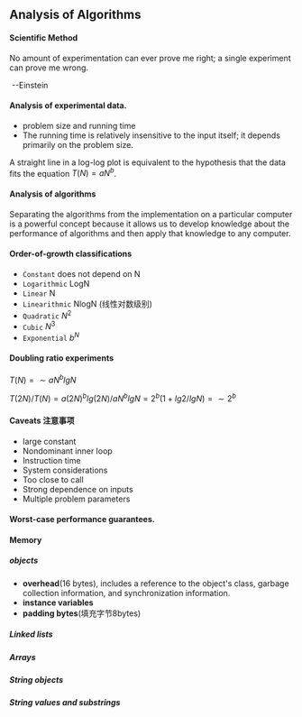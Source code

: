 ## Analysis of Algorithms

#### Scientific Method

No amount of experimentation can ever prove me right; a single experiment can prove me wrong.

​																			--Einstein

#### Analysis of experimental data.  

- problem size and running time
- The running time is relatively insensitive to the input itself; it depends primarily on the problem size.

A straight line in a log-log plot is equivalent to the hypothesis that the data fits the equation  $T\left ( N \right )=aN^{b}$.

#### Analysis of algorithms

Separating the algorithms from the implementation on a particular computer is a powerful concept because it allows us to develop knowledge about the performance of algorithms and then apply that knowledge to any computer.

#### Order-of-growth classifications

- `Constant`  does not depend on N
- `Logarithmic`    LogN
- `Linear` N
- `Linearithmic` NlogN (线性对数级别)
- `Quadratic`  $N^{2}$
- `Cubic`  $N^{3}$
- `Exponential`  $b^{N}$




#### Doubling ratio experiments

$T(N)  = \sim aN^{b}lgN$

$T(2N)/T(N) = a(2N)^{b}lg(2N)/aN^{b}lgN=2^{b}(1+lg2/lgN) = \sim2^{b}$



#### Caveats 注意事项

- large constant
- Nondominant inner loop
- Instruction time
- System considerations
- Too close to call
- Strong dependence on inputs
- Multiple problem parameters

#### Worst-case performance guarantees. 



#### Memory

##### objects

- **overhead**(16 bytes), includes a reference to the object's class, garbage collection information, and synchronization information.
- **instance variables**
- **padding bytes**(填充字节8bytes)

##### Linked lists

##### Arrays

##### String objects

##### String values and substrings










